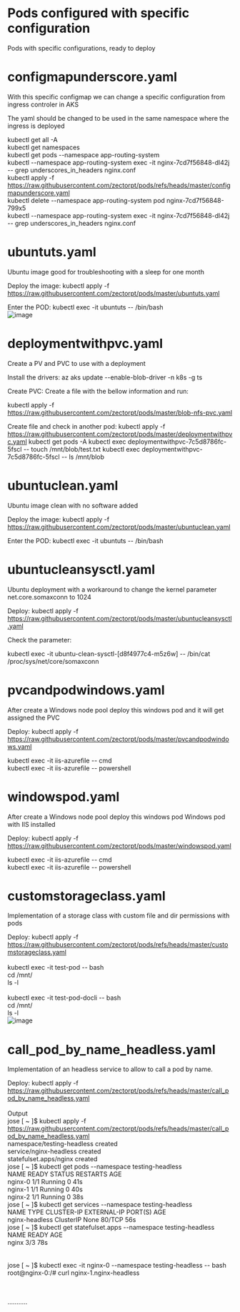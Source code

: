 # Pods configured with specific configuration
Pods with specific configurations, ready to deploy

# configmapunderscore.yaml

With this specific configmap we can change a specific configuration from ingress controler in AKS

The yaml should be changed to be used in the same namespace where the ingress is deployed<br>

kubectl get all -A<br>
kubectl get namespaces<br>
kubectl get pods --namespace app-routing-system<br>
kubectl --namespace app-routing-system exec -it nginx-7cd7f56848-dl42j -- grep underscores_in_headers nginx.conf<br>
kubectl apply -f https://raw.githubusercontent.com/zectorpt/pods/refs/heads/master/configmapunderscore.yaml<br>
kubectl delete --namespace app-routing-system pod nginx-7cd7f56848-799x5<br>
kubectl --namespace app-routing-system exec -it nginx-7cd7f56848-dl42j -- grep underscores_in_headers nginx.conf<br>

# ubuntuts.yaml
Ubuntu image good for troubleshooting with a sleep for one month


Deploy the image:
kubectl apply -f https://raw.githubusercontent.com/zectorpt/pods/master/ubuntuts.yaml

Enter the POD:
kubectl exec -it ubuntuts -- /bin/bash
<br>
![image](https://github.com/user-attachments/assets/5ffa31cd-6244-4a67-b3b2-e3c173a62464)
<br>

# deploymentwithpvc.yaml
Create a PV and PVC to use with a deployment

Install the drivers:
az aks update --enable-blob-driver -n k8s -g ts

Create PVC:
Create a file with the bellow information and run: 

kubectl apply -f https://raw.githubusercontent.com/zectorpt/pods/master/blob-nfs-pvc.yaml

Create file and check in another pod:
kubectl apply -f https://raw.githubusercontent.com/zectorpt/pods/master/deploymentwithpvc.yaml
kubectl get pods -A
kubectl exec deploymentwithpvc-7c5d8786fc-5fscl -- touch /mnt/blob/test.txt
kubectl exec deploymentwithpvc-7c5d8786fc-5fscl -- ls /mnt/blob


# ubuntuclean.yaml
Ubuntu image clean with no software added

Deploy the image:
kubectl apply -f https://raw.githubusercontent.com/zectorpt/pods/master/ubuntuclean.yaml

Enter the POD:
kubectl exec -it ubuntuts -- /bin/bash

# ubuntucleansysctl.yaml
Ubuntu deployment with a workaround to change the kernel parameter net.core.somaxconn to 1024

Deploy:
kubectl apply -f https://raw.githubusercontent.com/zectorpt/pods/master/ubuntucleansysctl.yaml

Check the parameter:

kubectl exec -it ubuntu-clean-sysctl-[d8f4977c4-m5z6w] -- /bin/cat /proc/sys/net/core/somaxconn

# pvcandpodwindows.yaml
After create a Windows node pool deploy this windows pod and it will get assigned the PVC

Deploy:
kubectl apply -f https://raw.githubusercontent.com/zectorpt/pods/master/pvcandpodwindows.yaml

kubectl exec -it iis-azurefile -- cmd <br>
kubectl exec -it iis-azurefile -- powershell <br>

# windowspod.yaml
After create a Windows node pool deploy this windows pod
Windows pod with IIS installed

Deploy:
kubectl apply -f https://raw.githubusercontent.com/zectorpt/pods/master/windowspod.yaml

kubectl exec -it iis-azurefile -- cmd <br>
kubectl exec -it iis-azurefile -- powershell <br>

# customstorageclass.yaml
Implementation of a storage class with custom file and dir permissions with pods

Deploy:
kubectl apply -f  https://raw.githubusercontent.com/zectorpt/pods/refs/heads/master/customstorageclass.yaml <br>
 <br>
kubectl exec -it test-pod -- bash <br>
cd /mnt/      <br>
ls -l <br>
 <br>
kubectl exec -it test-pod-docli -- bash <br>
cd /mnt/ <br>
ls -l <br>
![image](https://github.com/user-attachments/assets/b19ecba5-68df-41bc-890a-209c3e0bc0e6)

# call_pod_by_name_headless.yaml
Implementation of an headless service to allow to call a pod by name.

Deploy:
kubectl apply -f  https://raw.githubusercontent.com/zectorpt/pods/refs/heads/master/call_pod_by_name_headless.yaml <br>
<br>
Output
<br>
jose [ ~ ]$ kubectl apply -f  https://raw.githubusercontent.com/zectorpt/pods/refs/heads/master/call_pod_by_name_headless.yaml<br>
namespace/testing-headless created<br>
service/nginx-headless created<br>
statefulset.apps/nginx created<br>
jose [ ~ ]$ kubectl get pods --namespace testing-headless<br>
NAME      READY   STATUS    RESTARTS   AGE<br>
nginx-0   1/1     Running   0          41s<br>
nginx-1   1/1     Running   0          40s<br>
nginx-2   1/1     Running   0          38s<br>
jose [ ~ ]$ kubectl get services --namespace testing-headless<br>
NAME             TYPE        CLUSTER-IP   EXTERNAL-IP   PORT(S)   AGE<br>
nginx-headless   ClusterIP   None         <none>        80/TCP    56s<br>
jose [ ~ ]$ kubectl get statefulset.apps --namespace testing-headless<br>
NAME    READY   AGE<br>
nginx   3/3     78s<br>
<br><br>
jose [ ~ ]$ kubectl exec -it nginx-0 --namespace testing-headless -- bash<br>
root@nginx-0:/# curl nginx-1.nginx-headless<br>
<!DOCTYPE html><br>
<html><br>
...........<br>
<br>

